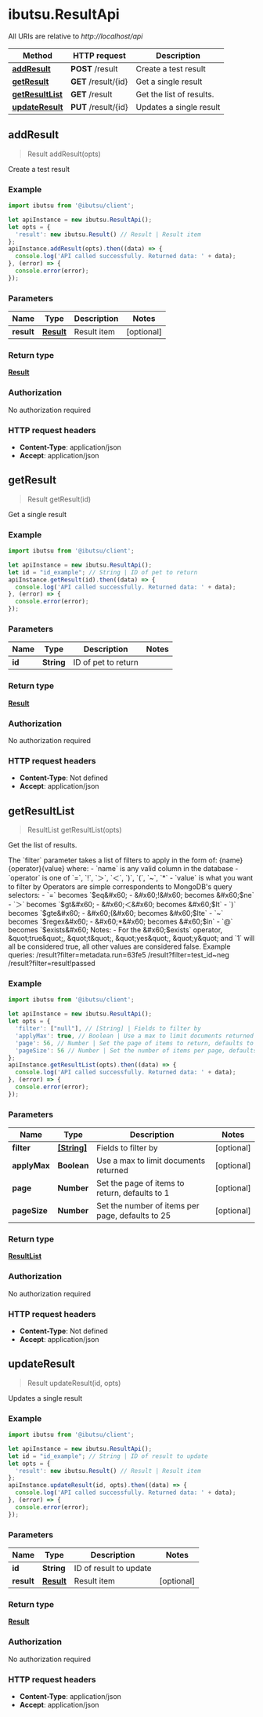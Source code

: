 # ibutsu.ResultApi

All URIs are relative to *http://localhost/api*

Method | HTTP request | Description
------------- | ------------- | -------------
[**addResult**](ResultApi.md#addResult) | **POST** /result | Create a test result
[**getResult**](ResultApi.md#getResult) | **GET** /result/{id} | Get a single result
[**getResultList**](ResultApi.md#getResultList) | **GET** /result | Get the list of results.
[**updateResult**](ResultApi.md#updateResult) | **PUT** /result/{id} | Updates a single result



## addResult

> Result addResult(opts)

Create a test result

### Example

```javascript
import ibutsu from '@ibutsu/client';

let apiInstance = new ibutsu.ResultApi();
let opts = {
  'result': new ibutsu.Result() // Result | Result item
};
apiInstance.addResult(opts).then((data) => {
  console.log('API called successfully. Returned data: ' + data);
}, (error) => {
  console.error(error);
});

```

### Parameters


Name | Type | Description  | Notes
------------- | ------------- | ------------- | -------------
 **result** | [**Result**](Result.md)| Result item | [optional] 

### Return type

[**Result**](Result.md)

### Authorization

No authorization required

### HTTP request headers

- **Content-Type**: application/json
- **Accept**: application/json


## getResult

> Result getResult(id)

Get a single result

### Example

```javascript
import ibutsu from '@ibutsu/client';

let apiInstance = new ibutsu.ResultApi();
let id = "id_example"; // String | ID of pet to return
apiInstance.getResult(id).then((data) => {
  console.log('API called successfully. Returned data: ' + data);
}, (error) => {
  console.error(error);
});

```

### Parameters


Name | Type | Description  | Notes
------------- | ------------- | ------------- | -------------
 **id** | **String**| ID of pet to return | 

### Return type

[**Result**](Result.md)

### Authorization

No authorization required

### HTTP request headers

- **Content-Type**: Not defined
- **Accept**: application/json


## getResultList

> ResultList getResultList(opts)

Get the list of results.

The &#x60;filter&#x60; parameter takes a list of filters to apply in the form of:      {name}{operator}{value}  where:    - &#x60;name&#x60; is any valid column in the database   - &#x60;operator&#x60; is one of &#x60;&#x3D;&#x60;, &#x60;!&#x60;, &#x60;＞&#x60;, &#x60;＜&#x60;, &#x60;)&#x60;, &#x60;(&#x60;, &#x60;~&#x60;, &#x60;*&#x60;   - &#x60;value&#x60; is what you want to filter by  Operators are simple correspondents to MongoDB&#39;s query selectors:    - &#x60;&#x3D;&#x60; becomes &#x60;$eq&#x60;   - &#x60;!&#x60; becomes &#x60;$ne&#x60;   - &#x60;＞&#x60; becomes &#x60;$gt&#x60;   - &#x60;＜&#x60; becomes &#x60;$lt&#x60;   - &#x60;)&#x60; becomes &#x60;$gte&#x60;   - &#x60;(&#x60; becomes &#x60;$lte&#x60;   - &#x60;~&#x60; becomes &#x60;$regex&#x60;   - &#x60;*&#x60; becomes &#x60;$in&#x60;   - &#x60;@&#x60; becomes &#x60;$exists&#x60;  Notes:  - For the &#x60;$exists&#x60; operator, \&quot;true\&quot;, \&quot;t\&quot;, \&quot;yes\&quot;, \&quot;y\&quot; and &#x60;1&#x60; will all be considered true,   all other values are considered false.  Example queries:      /result?filter&#x3D;metadata.run&#x3D;63fe5     /result?filter&#x3D;test_id~neg     /result?filter&#x3D;result!passed 

### Example

```javascript
import ibutsu from '@ibutsu/client';

let apiInstance = new ibutsu.ResultApi();
let opts = {
  'filter': ["null"], // [String] | Fields to filter by
  'applyMax': true, // Boolean | Use a max to limit documents returned
  'page': 56, // Number | Set the page of items to return, defaults to 1
  'pageSize': 56 // Number | Set the number of items per page, defaults to 25
};
apiInstance.getResultList(opts).then((data) => {
  console.log('API called successfully. Returned data: ' + data);
}, (error) => {
  console.error(error);
});

```

### Parameters


Name | Type | Description  | Notes
------------- | ------------- | ------------- | -------------
 **filter** | [**[String]**](String.md)| Fields to filter by | [optional] 
 **applyMax** | **Boolean**| Use a max to limit documents returned | [optional] 
 **page** | **Number**| Set the page of items to return, defaults to 1 | [optional] 
 **pageSize** | **Number**| Set the number of items per page, defaults to 25 | [optional] 

### Return type

[**ResultList**](ResultList.md)

### Authorization

No authorization required

### HTTP request headers

- **Content-Type**: Not defined
- **Accept**: application/json


## updateResult

> Result updateResult(id, opts)

Updates a single result

### Example

```javascript
import ibutsu from '@ibutsu/client';

let apiInstance = new ibutsu.ResultApi();
let id = "id_example"; // String | ID of result to update
let opts = {
  'result': new ibutsu.Result() // Result | Result item
};
apiInstance.updateResult(id, opts).then((data) => {
  console.log('API called successfully. Returned data: ' + data);
}, (error) => {
  console.error(error);
});

```

### Parameters


Name | Type | Description  | Notes
------------- | ------------- | ------------- | -------------
 **id** | **String**| ID of result to update | 
 **result** | [**Result**](Result.md)| Result item | [optional] 

### Return type

[**Result**](Result.md)

### Authorization

No authorization required

### HTTP request headers

- **Content-Type**: application/json
- **Accept**: application/json

